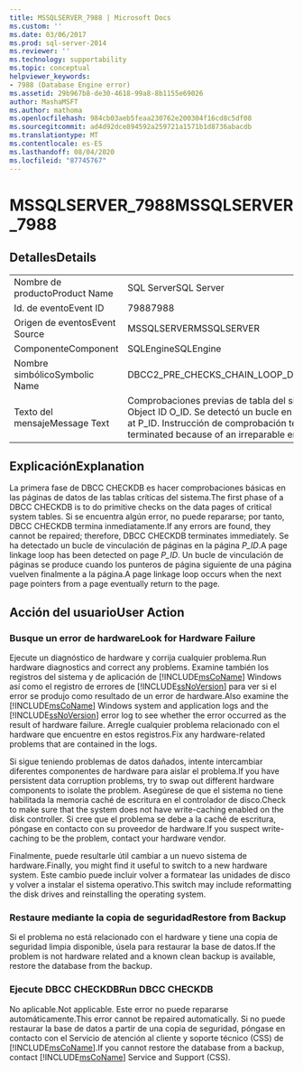 ```yaml
---
title: MSSQLSERVER_7988 | Microsoft Docs
ms.custom: ''
ms.date: 03/06/2017
ms.prod: sql-server-2014
ms.reviewer: ''
ms.technology: supportability
ms.topic: conceptual
helpviewer_keywords:
- 7988 (Database Engine error)
ms.assetid: 29b967b8-de30-4618-99a8-8b1155e69026
author: MashaMSFT
ms.author: mathoma
ms.openlocfilehash: 984cb03aeb5feaa230762e200304f16cd8c5df08
ms.sourcegitcommit: ad4d92dce894592a259721a1571b1d8736abacdb
ms.translationtype: MT
ms.contentlocale: es-ES
ms.lasthandoff: 08/04/2020
ms.locfileid: "87745767"
---
```

# <a name="mssqlserver_7988"></a><span data-ttu-id="9ba31-102">MSSQLSERVER_7988</span><span class="sxs-lookup"><span data-stu-id="9ba31-102">MSSQLSERVER_7988</span></span>
    
## <a name="details"></a><span data-ttu-id="9ba31-103">Detalles</span><span class="sxs-lookup"><span data-stu-id="9ba31-103">Details</span></span>  
  
|||  
|-|-|  
|<span data-ttu-id="9ba31-104">Nombre de producto</span><span class="sxs-lookup"><span data-stu-id="9ba31-104">Product Name</span></span>|<span data-ttu-id="9ba31-105">SQL Server</span><span class="sxs-lookup"><span data-stu-id="9ba31-105">SQL Server</span></span>|  
|<span data-ttu-id="9ba31-106">Id. de evento</span><span class="sxs-lookup"><span data-stu-id="9ba31-106">Event ID</span></span>|<span data-ttu-id="9ba31-107">7988</span><span class="sxs-lookup"><span data-stu-id="9ba31-107">7988</span></span>|  
|<span data-ttu-id="9ba31-108">Origen de eventos</span><span class="sxs-lookup"><span data-stu-id="9ba31-108">Event Source</span></span>|<span data-ttu-id="9ba31-109">MSSQLSERVER</span><span class="sxs-lookup"><span data-stu-id="9ba31-109">MSSQLSERVER</span></span>|  
|<span data-ttu-id="9ba31-110">Componente</span><span class="sxs-lookup"><span data-stu-id="9ba31-110">Component</span></span>|<span data-ttu-id="9ba31-111">SQLEngine</span><span class="sxs-lookup"><span data-stu-id="9ba31-111">SQLEngine</span></span>|  
|<span data-ttu-id="9ba31-112">Nombre simbólico</span><span class="sxs-lookup"><span data-stu-id="9ba31-112">Symbolic Name</span></span>|<span data-ttu-id="9ba31-113">DBCC2_PRE_CHECKS_CHAIN_LOOP_DETECTED</span><span class="sxs-lookup"><span data-stu-id="9ba31-113">DBCC2_PRE_CHECKS_CHAIN_LOOP_DETECTED</span></span>|  
|<span data-ttu-id="9ba31-114">Texto del mensaje</span><span class="sxs-lookup"><span data-stu-id="9ba31-114">Message Text</span></span>|<span data-ttu-id="9ba31-115">Comprobaciones previas de tabla del sistema: id. de objeto O_ID.</span><span class="sxs-lookup"><span data-stu-id="9ba31-115">System table pre-checks: Object ID O_ID.</span></span> <span data-ttu-id="9ba31-116">Se detectó un bucle en una cadena de datos en P_ID.</span><span class="sxs-lookup"><span data-stu-id="9ba31-116">Loop in data chain detected at P_ID.</span></span> <span data-ttu-id="9ba31-117">Instrucción de comprobación terminada debido a un error irreparable.</span><span class="sxs-lookup"><span data-stu-id="9ba31-117">Check statement terminated because of an irreparable error.</span></span>|  
  
## <a name="explanation"></a><span data-ttu-id="9ba31-118">Explicación</span><span class="sxs-lookup"><span data-stu-id="9ba31-118">Explanation</span></span>  
 <span data-ttu-id="9ba31-119">La primera fase de DBCC CHECKDB es hacer comprobaciones básicas en las páginas de datos de las tablas críticas del sistema.</span><span class="sxs-lookup"><span data-stu-id="9ba31-119">The first phase of a DBCC CHECKDB is to do primitive checks on the data pages of critical system tables.</span></span> <span data-ttu-id="9ba31-120">Si se encuentra algún error, no puede repararse; por tanto, DBCC CHECKDB termina inmediatamente.</span><span class="sxs-lookup"><span data-stu-id="9ba31-120">If any errors are found, they cannot be repaired; therefore, DBCC CHECKDB terminates immediately.</span></span> <span data-ttu-id="9ba31-121">Se ha detectado un bucle de vinculación de páginas en la página *P_ID*.</span><span class="sxs-lookup"><span data-stu-id="9ba31-121">A page linkage loop has been detected on page *P_ID*.</span></span> <span data-ttu-id="9ba31-122">Un bucle de vinculación de páginas se produce cuando los punteros de página siguiente de una página vuelven finalmente a la página.</span><span class="sxs-lookup"><span data-stu-id="9ba31-122">A page linkage loop occurs when the next page pointers from a page eventually return to the page.</span></span>  
  
## <a name="user-action"></a><span data-ttu-id="9ba31-123">Acción del usuario</span><span class="sxs-lookup"><span data-stu-id="9ba31-123">User Action</span></span>  
  
### <a name="look-for-hardware-failure"></a><span data-ttu-id="9ba31-124">Busque un error de hardware</span><span class="sxs-lookup"><span data-stu-id="9ba31-124">Look for Hardware Failure</span></span>  
 <span data-ttu-id="9ba31-125">Ejecute un diagnóstico de hardware y corrija cualquier problema.</span><span class="sxs-lookup"><span data-stu-id="9ba31-125">Run hardware diagnostics and correct any problems.</span></span> <span data-ttu-id="9ba31-126">Examine también los registros del sistema y de aplicación de [!INCLUDE[msCoName](../../includes/msconame-md.md)] Windows así como el registro de errores de [!INCLUDE[ssNoVersion](../../includes/ssnoversion-md.md)] para ver si el error se produjo como resultado de un error de hardware.</span><span class="sxs-lookup"><span data-stu-id="9ba31-126">Also examine the [!INCLUDE[msCoName](../../includes/msconame-md.md)] Windows system and application logs and the [!INCLUDE[ssNoVersion](../../includes/ssnoversion-md.md)] error log to see whether the error occurred as the result of hardware failure.</span></span> <span data-ttu-id="9ba31-127">Arregle cualquier problema relacionado con el hardware que encuentre en estos registros.</span><span class="sxs-lookup"><span data-stu-id="9ba31-127">Fix any hardware-related problems that are contained in the logs.</span></span>  
  
 <span data-ttu-id="9ba31-128">Si sigue teniendo problemas de datos dañados, intente intercambiar diferentes componentes de hardware para aislar el problema.</span><span class="sxs-lookup"><span data-stu-id="9ba31-128">If you have persistent data corruption problems, try to swap out different hardware components to isolate the problem.</span></span> <span data-ttu-id="9ba31-129">Asegúrese de que el sistema no tiene habilitada la memoria caché de escritura en el controlador de disco.</span><span class="sxs-lookup"><span data-stu-id="9ba31-129">Check to make sure that the system does not have write-caching enabled on the disk controller.</span></span> <span data-ttu-id="9ba31-130">Si cree que el problema se debe a la caché de escritura, póngase en contacto con su proveedor de hardware.</span><span class="sxs-lookup"><span data-stu-id="9ba31-130">If you suspect write-caching to be the problem, contact your hardware vendor.</span></span>  
  
 <span data-ttu-id="9ba31-131">Finalmente, puede resultarle útil cambiar a un nuevo sistema de hardware.</span><span class="sxs-lookup"><span data-stu-id="9ba31-131">Finally, you might find it useful to switch to a new hardware system.</span></span> <span data-ttu-id="9ba31-132">Este cambio puede incluir volver a formatear las unidades de disco y volver a instalar el sistema operativo.</span><span class="sxs-lookup"><span data-stu-id="9ba31-132">This switch may include reformatting the disk drives and reinstalling the operating system.</span></span>  
  
### <a name="restore-from-backup"></a><span data-ttu-id="9ba31-133">Restaure mediante la copia de seguridad</span><span class="sxs-lookup"><span data-stu-id="9ba31-133">Restore from Backup</span></span>  
 <span data-ttu-id="9ba31-134">Si el problema no está relacionado con el hardware y tiene una copia de seguridad limpia disponible, úsela para restaurar la base de datos.</span><span class="sxs-lookup"><span data-stu-id="9ba31-134">If the problem is not hardware related and a known clean backup is available, restore the database from the backup.</span></span>  
  
### <a name="run-dbcc-checkdb"></a><span data-ttu-id="9ba31-135">Ejecute DBCC CHECKDB</span><span class="sxs-lookup"><span data-stu-id="9ba31-135">Run DBCC CHECKDB</span></span>  
 <span data-ttu-id="9ba31-136">No aplicable.</span><span class="sxs-lookup"><span data-stu-id="9ba31-136">Not applicable.</span></span> <span data-ttu-id="9ba31-137">Este error no puede repararse automáticamente.</span><span class="sxs-lookup"><span data-stu-id="9ba31-137">This error cannot be repaired automatically.</span></span> <span data-ttu-id="9ba31-138">Si no puede restaurar la base de datos a partir de una copia de seguridad, póngase en contacto con el Servicio de atención al cliente y soporte técnico (CSS) de [!INCLUDE[msCoName](../../includes/msconame-md.md)].</span><span class="sxs-lookup"><span data-stu-id="9ba31-138">If you cannot restore the database from a backup, contact [!INCLUDE[msCoName](../../includes/msconame-md.md)] Service and Support (CSS).</span></span>  
  
  
